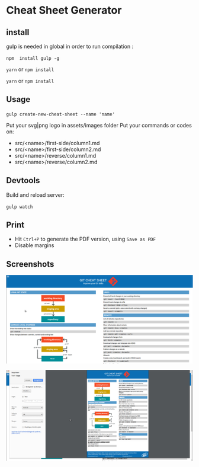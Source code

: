 # Cheat Sheet Generator

## install
gulp is needed in global in order to run compilation :

`npm  install gulp -g`


`yarn`
or
`npm install`

`yarn` or `npm install`

## Usage

`gulp create-new-cheat-sheet --name 'name'`

Put your svg|png logo in assets/images folder
Put your commands or codes on:
 - src/\<name\>/first-side/column1.md
 - src/\<name\>/first-side/column2.md
 - src/\<name\>/reverse/column1.md
 - src/\<name\>/reverse/column2.md

## Devtools

Build and reload server:

`gulp watch`

## Print

- Hit `Ctrl+P` to generate the PDF version, using `Save as PDF`
- Disable margins

## Screenshots

![alt text](./assets/images/webVersion.png)

![alt text](./assets/images/pdfVersion.png)
